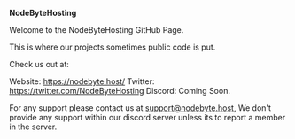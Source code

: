 __**NodeByteHosting**__

Welcome to the NodeByteHosting GitHub Page.

This is where our projects sometimes public code is put.

Check us out at:

Website: https://nodebyte.host/
Twitter: https://twitter.com/NodeByteHosting
Discord: Coming Soon.

For any support please contact us at support@nodebyte.host, We don't provide any support within our discord server unless its to report a member in the server. 
